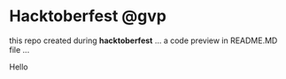 # Hacktoberfest @gvp
this repo created during **hacktoberfest**
...
a code preview in README.MD file
...

Hello